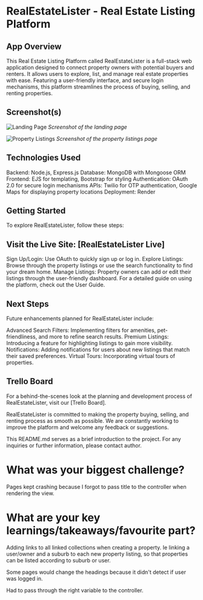 # RealEstateLister - Real Estate Listing Platform

## App Overview

This Real Estate Listing Platform called RealEstateLister is a full-stack web application designed to connect property owners with potential buyers and renters. It allows users to explore, list, and manage real estate properties with ease. Featuring a user-friendly interface, and secure login mechanisms, this platform streamlines the process of buying, selling, and renting properties.

## Screenshot(s)

![Landing Page](path/to/landing_page_screenshot.png)
_Screenshot of the landing page_

![Property Listings](path/to/property_listings_screenshot.png)
_Screenshot of the property listings page_

## Technologies Used

Backend: Node.js, Express.js
Database: MongoDB with Mongoose ORM
Frontend: EJS for templating, Bootstrap for styling
Authentication: OAuth 2.0 for secure login mechanisms
APIs: Twilio for OTP authentication, Google Maps for displaying property locations
Deployment: Render

## Getting Started

To explore RealEstateLister, follow these steps:

## Visit the Live Site: [RealEstateLister Live]

Sign Up/Login: Use OAuth to quickly sign up or log in.
Explore Listings: Browse through the property listings or use the search functionality to find your dream home.
Manage Listings: Property owners can add or edit their listings through the user-friendly dashboard.
For a detailed guide on using the platform, check out the User Guide.

## Next Steps

Future enhancements planned for RealEstateLister include:

Advanced Search Filters: Implementing filters for amenities, pet-friendliness, and more to refine search results.
Premium Listings: Introducing a feature for highlighting listings to gain more visibility.
Notifications: Adding notifications for users about new listings that match their saved preferences.
Virtual Tours: Incorporating virtual tours of properties.

## Trello Board

For a behind-the-scenes look at the planning and development process of RealEstateLister, visit our [Trello Board].

RealEstateLister is committed to making the property buying, selling, and renting process as smooth as possible. We are constantly working to improve the platform and welcome any feedback or suggestions.

This README.md serves as a brief introduction to the project. For any inquiries or further information, please contact author.

# What was your biggest challenge?

Pages kept crashing because I forgot to pass title to the controller when rendering the view.

# What are your key learnings/takeaways/favourite part?

Adding links to all linked collections when creating a property. Ie linking a user/owner and a suburb to each new property listing, so that properties can be listed according to suburb or user.

Some pages would change the headings because it didn't detect if user was logged in.

Had to pass through the right variable to the controller.
